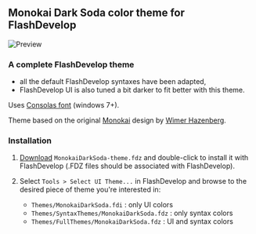 ## Monokai Dark Soda color theme for FlashDevelop

![Preview](https://github.com/younes0/fdMonokai/blob/master/preview.png?raw=true)

### A complete FlashDevelop theme 

* all the default FlashDevelop syntaxes have been adapted,
* FlashDevelop UI is also tuned a bit darker to fit better with this theme.

Uses [Consolas font](http://www.microsoft.com/typography/fonts/family.aspx?FID=300) (windows 7+).

Theme based on the original [Monokai](http://www.monokai.nl/blog/2006/07/15/textmate-color-theme/) design by [Wimer Hazenberg](http://www.monokai.nl).

### Installation

1. [Download](https://github.com/elsassph/fdMonokai/raw/master/dist/MonokaiDarkSoda-theme.fdz) `MonokaiDarkSoda-theme.fdz` and double-click to install it with FlashDevelop 
(.FDZ files should be associated with FlashDevelop).

2. Select `Tools > Select UI Theme...` in FlashDevelop and browse to the desired piece of theme 
you're interested in:

	*  `Themes/MonokaiDarkSoda.fdi` : only UI colors
	*  `Themes/SyntaxThemes/MonokaiDarkSoda.fdz` : only syntax colors
	*  `Themes/FullThemes/MonokaiDarkSoda.fdz` : UI and syntax colors
